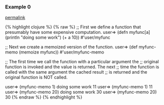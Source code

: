 ### Example 0
[permalink](#example-0)

{% highlight clojure %}
{% raw %}
;; First we define a function that presumably have some expensive computation.
user=> (defn myfunc[a] (println "doing some work") (+ a 10))
#'user/myfunc

;; Next we create a memoized version of the function.
user=> (def myfunc-memo (memoize myfunc))
#'user/myfunc-memo


;; The first time we call the function with a particular argument the
;; original function is invoked and the value is returned.  The next
;; time the function is called with the same argument the cached result
;; is returned and the original function is NOT called.

user=> (myfunc-memo 1)
doing some work
11
user=> (myfunc-memo 1)
11
user=> (myfunc-memo 20)
doing some work
30
user=> (myfunc-memo 20)
30
{% endraw %}
{% endhighlight %}


